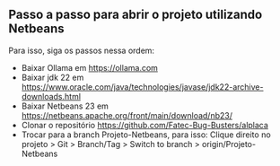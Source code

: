 ## Passo a passo para abrir o projeto utilizando Netbeans

Para isso, siga os passos nessa ordem:

- Baixar Ollama em https://ollama.com
- Baixar jdk 22 em https://www.oracle.com/java/technologies/javase/jdk22-archive-downloads.html
- Baixar Netbeans 23 em https://netbeans.apache.org/front/main/download/nb23/
- Clonar o repositório https://github.com/Fatec-Bug-Busters/alplaca
- Trocar para a branch Projeto-Netbeans, para isso: Clique direito no projeto > Git > Branch/Tag > Switch to branch > origin/Projeto-Netbeans
